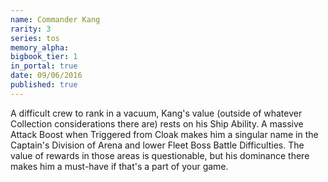 ```yaml
---
name: Commander Kang
rarity: 3
series: tos
memory_alpha:
bigbook_tier: 1
in_portal: true
date: 09/06/2016
published: true
---
```


A difficult crew to rank in a vacuum, Kang's value (outside of whatever Collection considerations there are) rests on his Ship Ability. A massive Attack Boost when Triggered from Cloak makes him a singular name in the Captain's Division of Arena and lower Fleet Boss Battle Difficulties. The value of rewards in those areas is questionable, but his dominance there makes him a must-have if that's a part of your game.
